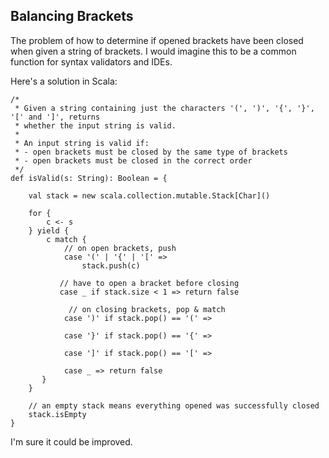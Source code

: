 ## Balancing Brackets

The problem of how to determine if opened brackets have been closed when given a string of brackets. I would 
imagine this to be a common function for syntax validators and IDEs.


Here's a solution in Scala:

```
/*
 * Given a string containing just the characters '(', ')', '{', '}', '[' and ']', returns
 * whether the input string is valid.
 *
 * An input string is valid if:
 * - open brackets must be closed by the same type of brackets
 * - open brackets must be closed in the correct order
 */
def isValid(s: String): Boolean = {

    val stack = new scala.collection.mutable.Stack[Char]()

    for {
        c <- s
    } yield {
        c match {
            // on open brackets, push
            case '(' | '{' | '[' => 
                stack.push(c)

           // have to open a bracket before closing
           case _ if stack.size < 1 => return false

             // on closing brackets, pop & match
            case ')' if stack.pop() == '(' => 

            case '}' if stack.pop() == '{' => 

            case ']' if stack.pop() == '[' => 

            case _ => return false
       }              
    }

    // an empty stack means everything opened was successfully closed
    stack.isEmpty
}

```
I'm sure it could be improved.
